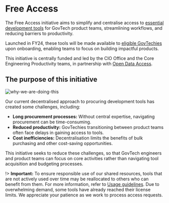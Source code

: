 # Free Access

The Free Access initiative aims to simplify and centralise access to [essential development tools](tools.md) for GovTech product teams, streamlining workflows, and reducing barriers to productivity.

Launched in FY24, these tools will be made available to [eligible GovTechies](eligibility.md)  upon onboarding, enabling teams to focus on  building impactful products.

This initiative is centrally funded and led by the CIO Office and the Core Engineering Productivity teams, in partnership with [Open Data Access](https://docs.developer.tech.gov.sg/docs/open-data-access/). 

## The purpose of this initiative

![why-we-are-doing-this](assets/whyarewedoingthis.png)

Our current decentralised approach to procuring development tools has created some challenges, including:

- **Long procurement processes:** Without central expertise, navigating procurement can be time-consuming.
- **Reduced productivity:** GovTechies transitioning between product teams often face delays in gaining access to  tools.
- **Cost inefficiencies:** Decentralisation limits the benefits of bulk purchasing and other cost-saving opportunities.

This initiative seeks to reduce these challenges, so that GovTech engineers and product teams can focus on core activities rather than navigating tool acquisition and budgeting processes.

!> **Important:** To ensure responsible use of our shared resources, tools that are not actively used over time may be reallocated to others who can benefit from them. For more information, refer to [Usage guidelines](guidelines.md). Due to overwhelming demand, some tools have already reached their license limits. We appreciate your patience as we work to process access requests.


